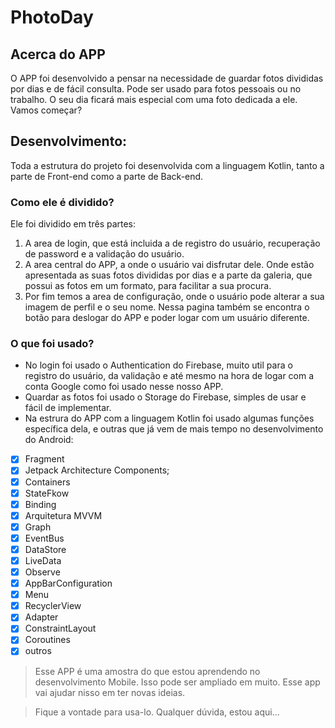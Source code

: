 # PhotoDay

## **Acerca do APP**

O APP foi desenvolvido a pensar na necessidade de guardar fotos divididas por dias e de fácil consulta.
Pode ser usado para fotos pessoais ou no trabalho.
O seu dia ficará mais especial com uma foto dedicada a ele.
Vamos começar?

## __Desenvolvimento__:

Toda a estrutura do projeto foi desenvolvida com a linguagem Kotlin, tanto a parte de Front-end como a parte de Back-end.

### Como ele é dividido?

Ele foi dividido em três partes:
1. A area de login, que está incluida a de registro do usuário, recuperação de password e a validação do usuário.
2. A area central do APP, a onde o usuário vai disfrutar dele. Onde estão apresentada as suas fotos divididas por dias e a parte da galeria, que possui as fotos em um formato, para facilitar a sua procura.
3. Por fim temos a area de configuração, onde o usuário pode alterar a sua imagem de perfil e o seu nome. Nessa pagina também se encontra o botão para deslogar do APP e poder logar com um usuário diferente.

### O que foi usado?

* No login foi usado o Authentication do Firebase, muito util para o registro do usuário, da validação e até mesmo na hora de logar com a conta Google como foi usado nesse nosso APP.
* Quardar as fotos foi usado o Storage do Firebase, simples de usar e fácil de implementar.
* Na estrura do APP com a linguagem Kotlin foi usado algumas funções específica dela, e outras que já vem de mais tempo no desenvolvimento do Android:
- [x] Fragment
- [x] Jetpack Architecture Components;
- [x] Containers
- [x] StateFkow
- [x] Binding
- [x] Arquitetura MVVM
- [x] Graph
- [x] EventBus
- [x] DataStore
- [x] LiveData
- [x] Observe
- [x] AppBarConfiguration
- [x] Menu
- [x] RecyclerView
- [x] Adapter
- [x] ConstraintLayout
- [x] Coroutines
- [x] outros

> Esse APP é uma amostra do que estou aprendendo no desenvolvimento Mobile.
> Isso pode ser ampliado em muito.
> Esse app vai ajudar nisso em ter novas ideias.

> Fique a vontade para usa-lo.
> Qualquer dúvida, estou aqui...
